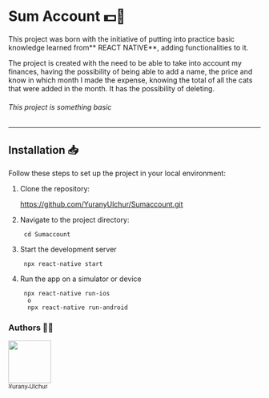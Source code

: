 # Sum Account 💵📅
This project was born with the initiative of putting into practice basic knowledge learned from** REACT NATIVE**, adding functionalities to it.

The project is created with the need to be able to take into account my finances, having the possibility of being able to add a name, the price and know in which month I made the expense, knowing the total of all the cats that were added in the month. It has the possibility of deleting.

###### This project is something basic
------------


##  Installation 📥

Follow these steps to set up the project in your local environment:

1. Clone the repository:

	https://github.com/YuranyUlchur/Sumaccount.git

2. Navigate to the project directory:

  		cd Sumaccount

3.  Start the development server

		 npx react-native start

4. Run the app on a simulator or device

		npx react-native run-ios
		 o
		 npx react-native run-android


### Authors ✍🏻
 [<img src="https://avatars.githubusercontent.com/u/111533983?v=4" width=85><br><sub>  Yurany Ulchur  </sub>](https://github.com/YuranyUlchur)
